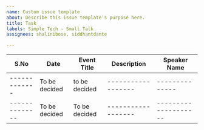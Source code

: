 ```yaml
---
name: Custom issue template
about: Describe this issue template's purpose here.
title: Task
labels: Simple Tech - Small Talk
assignees: shalinibose, siddhantdante

---
```


S.No | Date | Event Title | Description | Speaker Name
----------------|------------ | -------------|-------------|---------------
-------------|To be decided | to be decided |------------------ |--------------
--------------|To be decided | To be decided |------------------|--------------------
